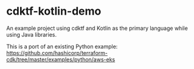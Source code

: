 # cdktf-kotlin-demo

An example project using cdktf and Kotlin as the primary language while using Java libraries.

This is a port of an existing Python example: https://github.com/hashicorp/terraform-cdk/tree/master/examples/python/aws-eks
